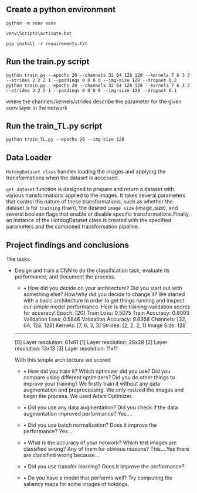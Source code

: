 ## Create a python environment
```python -m venv venv```

```venv\Scripts\activate.bat```

```pip install -r requirements.txt```

## Run the train.py script

```python train.py --epochs 20 --channels 32 64 128 128 --kernels 7 6 3 3 --strides 2 2 2 1 --paddings 0 0 0 0 --img-size 128 --dropout 0.2```
```python train.py --epochs 20 --channels 32 64 128 128 --kernels 7 6 3 3 --strides 2 2 2 1 --paddings 0 0 0 0 --img-size 128 --dropout 0.1```

where the channels/kernels/strides describe the parameter for the given conv layer in the network

## Run the train_TL.py script

```python train_TL.py --epochs 20 --img-size 128```

## Data Loader 
`HotdogDataset class` handles loading the images and applying the transformations when the dataset is accessed.

```get_dataset``` function is designed to prepare and return a dataset with various transformations applied to the images. It takes several parameters that control the nature of these transformations, such as whether the dataset is for `training` (train), the desired `image size` (image_size), and several boolean flags that enable or disable specific transformations.Finally, an instance of the HotdogDataset class is created with the specified parameters and the composed transformation pipeline. 

## Project findings and conclusions

The tasks

- Design and train a CNN to do the classification task, evaluate its performance, and document the process. 

    - • How did you decide on your architecture? Did you start out with something else? How/why did you decide to change it?
    We started with a basic architecture in order to get things running and inspect our simple model performance. Here is the training-validation scores for accuracy!
    Epoch: [20]	Train Loss: 0.5075	Train Accuracy: 0.8003	Validation Loss: 0.5846	Validation Accuracy: 0.6958
    Channels: [32, 64, 128, 128]
    Kernels: [7, 6, 3, 3]
    Strides: [2, 2, 2, 1]
    Image Size: 128
    ----------------------
    [0] Layer resolution: 61x61
    [1] Layer resolution: 28x28
    [2] Layer resolution: 13x13
    [3] Layer resolution: 11x11

    With this simple architecture we scored 
 

    - • How did you train it? Which optimizer did you use? Did you compare using different optimizers? Did you do other things to improve your training? 
        We firstly train it without any data augmentation and preprocessing. We only resized the images and begin the process. We used Adam Optimizer.

    - • Did you use any data augmentation? Did you check if the data augmentation improved performance? 
        Yes....

    - • Did you use batch normalization? Does it improve the performance? 
        Yes...

    - • What is the accuracy of your network? Which test images are classified wrong? Any of them for obvious reasons? 
        This....Yes there are classified wrong because...

    - • Did you use transfer learning? Does it improve the performance? 

    - • Do you have a model that performs well? Try computing the saliency maps for some images of hotdogs. 
